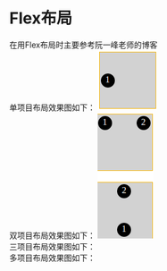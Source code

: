# Flex布局
在用Flex布局时主要参考阮一峰老师的博客
<br/>单项目布局效果图如下：
![](https://github.com/lishundi/Flex/blob/master/%E5%8D%95%E9%A1%B9%E7%9B%AE%E5%B8%83%E5%B1%80.png)
<br/>双项目布局效果图如下：
![](https://github.com/lishundi/Flex/blob/master/%E5%8F%8C%E9%A1%B9%E7%9B%AE%E5%B8%83%E5%B1%80.png)
<br/>三项目布局效果图如下：
<br/>多项目布局效果图如下：

